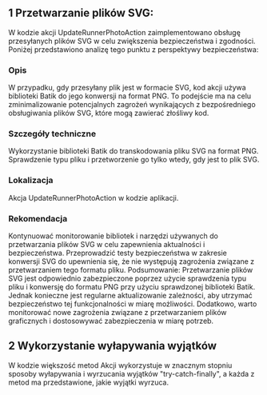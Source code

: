 ## 1 Przetwarzanie plików SVG:

W kodzie akcji UpdateRunnerPhotoAction zaimplementowano obsługę przesyłanych plików SVG w celu zwiększenia bezpieczeństwa i zgodności. Poniżej przedstawiono analizę tego punktu z perspektywy bezpieczeństwa:

### Opis
W przypadku, gdy przesyłany plik jest w formacie SVG, kod akcji używa biblioteki Batik do jego konwersji na format PNG. To podejście ma na celu zminimalizowanie potencjalnych zagrożeń wynikających z bezpośredniego obsługiwania plików SVG, które mogą zawierać złośliwy kod.

### Szczegóły techniczne
Wykorzystanie biblioteki Batik do transkodowania pliku SVG na format PNG.
Sprawdzenie typu pliku i przetworzenie go tylko wtedy, gdy jest to plik SVG.

### Lokalizacja
Akcja UpdateRunnerPhotoAction w kodzie aplikacji.

### Rekomendacja
Kontynuować monitorowanie bibliotek i narzędzi używanych do przetwarzania plików SVG w celu zapewnienia aktualności i bezpieczeństwa.
Przeprowadzić testy bezpieczeństwa w zakresie konwersji SVG do upewnienia się, że nie występują zagrożenia związane z przetwarzaniem tego formatu pliku.
Podsumowanie:
Przetwarzanie plików SVG jest odpowiednio zabezpieczone poprzez użycie sprawdzenia typu pliku i konwersję do formatu PNG przy użyciu sprawdzonej biblioteki Batik. Jednak konieczne jest regularne aktualizowanie zależności, aby utrzymać bezpieczeństwo tej funkcjonalności w miarę możliwości. Dodatkowo, warto monitorować nowe zagrożenia związane z przetwarzaniem plików graficznych i dostosowywać zabezpieczenia w miarę potrzeb.


## 2 Wykorzystanie wyłapywania wyjątków

W kodzie większość metod Akcji wykorzystuje w znacznym stopniu sposoby wyłapywania i wyrzucania wyjątków "try-catch-finally", a każda z metod ma przedstawione, jakie wyjątki wyrzuca.